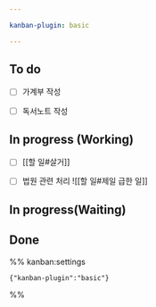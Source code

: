 ```yaml
---

kanban-plugin: basic

---
```


## To do

- [ ] 가계부 작성
- [ ] 독서노트 작성


## In progress (Working)

- [ ] [[할 일#살거]]
- [ ] 법원 관련 처리 ![[할 일#제일 급한 일]]


## In progress(Waiting)



## Done





%% kanban:settings
```
{"kanban-plugin":"basic"}
```
%%